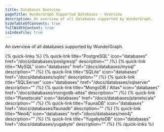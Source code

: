 ```yaml
---
title: Databases Overview
pageTitle: WunderGraph Supported Databases - Overview
description: An overview of all databases supported by WunderGraph.
hideTableOfContents: true
fullWidthContent: true
isIndexFile: true
---
```


An overview of all databases supported by WunderGraph.

{% quick-links %}
{% quick-link title="PostgreSQL" icon="databases" href="/docs/databases/postgresql" description="" /%}
{% quick-link title="MySQL" icon="databases" href="/docs/databases/mysql" description="" /%}
{% quick-link title="SQLite" icon="databases" href="/docs/databases/sqlite" description="" /%}
{% quick-link title="SQLServer" icon="databases" href="/docs/databases/sqlserver" description="" /%}
{% quick-link title="MongoDB / Atlas" icon="databases" href="/docs/databases/mongodb-atlas" description="" /%}
{% quick-link title="Planetscale" icon="databases" href="/docs/databases/planetscale" description="" /%}
{% quick-link title="FaunaDB" icon="databases" href="/docs/databases/faunadb" description="" /%}
{% quick-link title="Neo4j" icon="databases" href="/docs/databases/neo4j" description="" /%}
{% quick-link title="YugabyteDB" icon="databases" href="/docs/databases/yugabyte" description="" /%}
{% /quick-links %}
